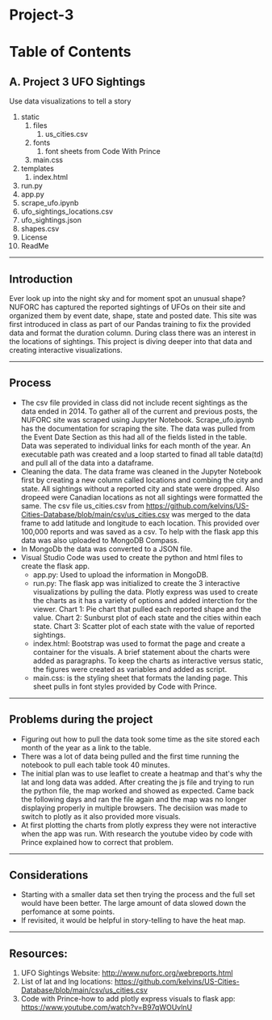 # Project-3

# Table of Contents

## A. Project 3 UFO Sightings
Use data visualizations to tell a story

1. static
    1. files
       1. us_cities.csv
    2. fonts
       1. font sheets from Code With Prince
    3. main.css
2. templates
    1. index.html
3. run.py
4. app.py
5. scrape_ufo.ipynb
6. ufo_sightings_locations.csv
7. ufo_sightings.json
8. shapes.csv
9. License
10. ReadMe

-----------
## Introduction

  Ever look up into the night sky and for moment spot an unusual shape? NUFORC has captured the reported sightings of UFOs on their site and organized them by event date, shape, state and posted date. This site was first introduced in class as part of our Pandas training to fix the provided data and format the duration column. During class there was an interest in the locations of sightings. This project is diving deeper into that data and creating interactive visualizations.

-----------
## Process

  - The csv file provided in class did not include recent sightings as the data ended in 2014. To gather all of the current and previous posts, the NUFORC site was scraped using Jupyter Notebook. Scrape_ufo.ipynb has the documentation for scraping the site. The data was pulled from the Event Date Section as this had all of the fields listed in the table. Data was seperated to individual links for each month of the year. An executable path was created and a loop started to finad all table data(td) and pull all of the data into a dataframe.
  - Cleaning the data. The data frame was cleaned in the Jupyter Notebook first by creating a new column called locations and combing the city and state. All sightings without a reported city and state were dropped. Also dropeed were Canadian locations as not all sightings were formatted the same. The csv file us_cities.csv from https://github.com/kelvins/US-Cities-Database/blob/main/csv/us_cities.csv was merged to the data frame to add latitude and longitude to each location. This provided over 100,000 reports and was saved as a csv. To help with the flask app this data was also uploaded to MongoDB Compass.
  - In MongoDb the data was converted to a JSON file.
  - Visual Studio Code was used to create the python and html files to create the flask app. 
     - app.py: Used to upload the information in MongoDB.
     - run.py: The flask app was initialized to create the 3 interactive visualizations by pulling the data. Plotly express was used to create the charts as it has a variety of options and added interction for the viewer. Chart 1: Pie chart that pulled each reported shape and the value. Chart 2: Sunburst plot of each state and the cities within each state. Chart 3: Scatter plot of each state with the value of reported sightings.
     - index.html: Bootstrap was used to format the page and create a container for the visuals. A brief statement about the charts were added as paragraphs. To keep the charts as interactive versus static, the figures were created as variables and added as script. 
     - main.css: is the styling sheet that formats the landing page. This sheet pulls in font styles provided by Code with Prince.

-----------
## Problems during the project

  - Figuring out how to pull the data took some time as the site stored each month of the year as a link to the table.
  - There was a lot of data being pulled and the first time running the notebook to pull each table took 40 minutes.
  - The initial plan was to use leaflet to create a heatmap and that's why the lat and long data was added. After creating the js file and trying to run the python file, the map worked and showed as expected. Came back the following days and ran the file again and the map was no longer displaying properly in multiple browsers. The decisiion was made to switch to plotly as it also provided more visuals.
  - At first plotting the charts from plotly express they were not interactive when the app was run. With research the youtube video by code with Prince explained how to correct that problem.
-----------
## Considerations

  - Starting with a smaller data set then trying the process and the full set would have been better. The large amount of data slowed down the perfomance at some points.
  - If revisited, it would be helpful in story-telling to have the heat map.

-----------

## Resources:
1. UFO Sightings Website: http://www.nuforc.org/webreports.html
2. List of lat and lng locations: https://github.com/kelvins/US-Cities-Database/blob/main/csv/us_cities.csv
3. Code with Prince-how to add plotly express visuals to flask app: https://www.youtube.com/watch?v=B97qWOUvlnU
